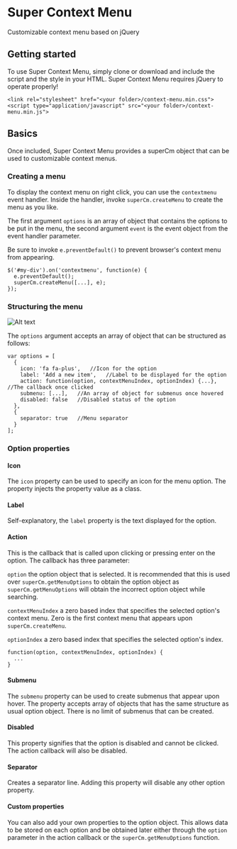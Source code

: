 # Super Context Menu
Customizable context menu based on jQuery

## Getting started
To use Super Context Menu, simply clone or download and include the script and the style in your HTML. 
Super Context Menu requires jQuery to operate properly!

```
<link rel="stylesheet" href="<your folder>/context-menu.min.css">
<script type="application/javascript" src="<your folder>/context-menu.min.js">
```

## Basics
Once included, Super Context Menu provides a superCm object that can be used to customizable context menus.

### Creating a menu
To display the context menu on right click, you can use the `contextmenu` event handler. Inside the handler, invoke `superCm.createMenu` to create the menu as you like. 

The first argument `options` is an array of object that contains the options to be put in the menu, the second argument `event` is the event object from the event handler parameter.

Be sure to invoke `e.preventDefault()` to prevent browser's context menu from appearing.

```
$('#my-div').on('contextmenu', function(e) {
  e.preventDefault();
  superCm.createMenu([...], e);
});
```

### Structuring the menu
![Alt text](https://imgur.com/download/qopz3kl "Example Context Menu")

The `options` argument accepts an array of object that can be structured as follows:

```
var options = [
  {
    icon: 'fa fa-plus',   //Icon for the option
    label: 'Add a new item',   //Label to be displayed for the option
    action: function(option, contextMenuIndex, optionIndex) {...},   //The callback once clicked
    submenu: [...],   //An array of object for submenus once hovered
    disabled: false   //Disabled status of the option          
  },
  {
    separator: true   //Menu separator
  }
];
```

### Option properties
#### Icon
The `icon` property can be used to specify an icon for the menu option. The property injects the property value as a class.

#### Label
Self-explanatory, the `label` property is the text displayed for the option.

#### Action
This is the callback that is called upon clicking or pressing enter on the option. The callback has three parameter:

`option` the option object that is selected. It is recommended that this is used over `superCm.getMenuOptions` to obtain the option object as `superCm.getMenuOptions` will obtain the incorrect option object while searching.

`contextMenuIndex` a zero based index that specifies the selected option's context menu. Zero is the first context menu that appears upon `superCm.createMenu`.

`optionIndex` a zero based index that specifies the selected option's index.

```
function(option, contextMenuIndex, optionIndex) {
  ...
}
```

#### Submenu
The `submenu` property can be used to create submenus that appear upon hover. The property accepts array of objects that has the same structure as usual option object. There is no limit of submenus that can be created.

#### Disabled
This property signifies that the option is disabled and cannot be clicked. The action callback will also be disabled.

#### Separator
Creates a separator line. Adding this property will disable any other option property.

#### Custom properties
You can also add your own properties to the option object. This allows data to be stored on each option and be obtained later either through the `option` parameter in the action callback or the `superCm.getMenuOptions` function.
